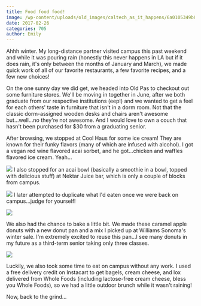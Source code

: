 ```yaml
---
title: Food food food!
image: /wp-content/uploads/old_images/caltech_as_it_happens/6a0105349b8251970b01b7c8d7f3a1970b.jpg
date: 2017-02-26
categories: 705
author: Emily
---
```



Ahhh winter. My long-distance partner visited campus this past weekend and while it was pouring rain (honestly this never happens in LA but if it does rain, it's only between the months of January and March), we made quick work of all of our favorite restaurants, a few favorite recipes, and a few new choices!

On the one sunny day we did get, we headed into Old Pas to checkout out some furniture stores. We'll be moving in together in June, after we both graduate from our respective institutions (eep!) and we wanted to get a feel for each others' taste in furniture that isn't in a dorm room. Not that the classic dorm-assigned wooden desks and chairs aren't awesome but...well...no they're not awesome. And I would love to own a couch that hasn't been purchased for $30 from a graduating senior.

After browsing, we stopped at Cool Haus for some ice cream! They are known for their funky flavors (many of which are infused with alcohol). I got a vegan red wine flavored acai sorbet, and he got...chicken and waffles flavored ice cream. Yeah...


![](/old_images/caltech_as_it_happens/6a0105349b8251970b01b7c8d7f3d3970b.jpg)
I also stopped for an acai bowl (basically a smoothie in a bowl, topped with delicious stuff) at Nektar Juice bar, which is only a couple of blocks from campus.


![](/old_images/caltech_as_it_happens/6a0105349b8251970b01b8d262547e970c.jpg)
I later attempted to duplicate what I'd eaten once we were back on campus...judge for yourself!


![](/old_images/caltech_as_it_happens/6a0105349b8251970b01b8d262547e970c.jpg)

We also had the chance to bake a little bit. We made these caramel apple donuts with a new donut pan and a mix I picked up at Williams Sonoma's winter sale. I'm extremely excited to reuse this pan...I see many donuts in my future as a third-term senior taking only three classes.


![](/old_images/caltech_as_it_happens/6a0105349b8251970b01b8d26254ba970c.jpg)

Luckily, we also took some time to eat on campus without any work. I used a free delivery credit on Instacart to get bagels, cream cheese, and lox delivered from Whole Foods (including lactose-free cream cheese, bless you Whole Foods), so we had a little outdoor brunch while it wasn't raining!

Now, back to the grind...

